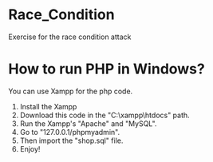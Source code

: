 # Race_Condition
Exercise for the race condition attack

# How to run PHP in Windows?
You can use Xampp for the php code.
1. Install the Xampp
2. Download this code in the "C:\xampp\htdocs" path.
3. Run the Xampp's "Apache" and "MySQL".
4. Go to "127.0.0.1/phpmyadmin".
5. Then import the "shop.sql" file.
6. Enjoy!
